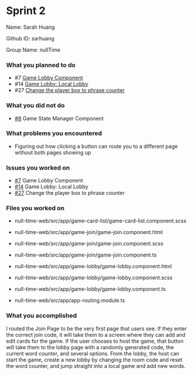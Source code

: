 # Sprint 2

Name: Sarah Huang

Github ID: sarhuang

Group Name: nullTime


### What you planned to do
- #7 [Game Lobby Component](https://github.com/utk-cs340-fall22/nullTime/issues/7)
- #14 [Game Lobby: Local Lobby](https://github.com/utk-cs340-fall22/nullTime/issues/14)
- #27 [Change the player box to phrase counter](https://github.com/utk-cs340-fall22/nullTime/issues/27)

### What you did not do
- [#8](https://github.com/utk-cs340-fall22/nullTime/issues/8) Game State Manager Component

### What problems you encountered
- Figuring out how clicking a button can route you to a different page without both pages showing up

### Issues you worked on
- [#7](https://github.com/utk-cs340-fall22/nullTime/issues/7) Game Lobby Component
- [#14](https://github.com/utk-cs340-fall22/nullTime/issues/14) Game Lobby: Local Lobby
- [#27](https://github.com/utk-cs340-fall22/nullTime/issues/27) Change the player box to phrase counter

### Files you worked on
- null-time-web/src/app/game-card-list/game-card-list.component.scss

- null-time-web/src/app/game-join/game-join.component.html
- null-time-web/src/app/game-join/game-join.component.scss
- null-time-web/src/app/game-join/game-join.component.ts

- null-time-web/src/app/game-lobby/game-lobby.component.html
- null-time-web/src/app/game-lobby/game-lobby.component.scss
- null-time-web/src/app/game-lobby/game-lobby.component.ts

- null-time-web/src/app/app-routing.module.ts



### What you accomplished
I routed the Join Page to be the very first page that users see. If they enter the correct join code, it will take them to a screen where they can add and edit cards for the game. If the user chooses to host the game, that button will take them to the lobby page with a randomly generated code, the current word counter, and several options. From the lobby, the host can start the game, create a new lobby by changing the room code and reset the word counter, and jump straight into a local game and add new words.
